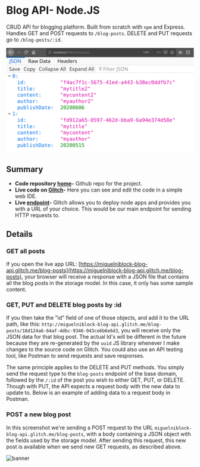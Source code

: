 # Blog API- Node.JS

CRUD API for blogging platform. Built from scratch with `npm` and Express. Handles GET and POST requests to `/blog-posts`. DELETE and PUT requests go to `/blog-posts/:id`. 

![banner](blogapi_screenshot.png)

## Summary

- **Code repository [home](https://github.com/MiguelNiblock/node-blog-api)-** Github repo for the project.
- **Live code on [Glitch](https://glitch.com/edit/#!/miguelniblock-blog-api)-** Here you can see and edit the code in a simple web IDE. 
- **Live [endpoint](https://miguelniblock-blog-api.glitch.me/blog-posts)-** Glitch allows you to deploy node apps and provides you with a URL of your choice. This would be our main endpoint for sending HTTP requests to.

## Details

### GET all posts

If you open the live app URL: [https://miguelniblock-blog-api.glitch.me/blog-posts](https://miguelniblock-blog-api.glitch.me/blog-posts), your browser will receive a response with a JSON file that contains all the blog posts in the storage model. In this case, it only has some sample content.


### GET, PUT and DELETE blog posts by :id

If you then take the "id" field of one of those objects, and add it to the URL path, like this: `http://miguelniblock-blog-api.glitch.me/blog-posts/18d124a6-64af-4dbc-9346-943ce6b6e6d3`, you will receive only the JSON data for that blog post. The actual Id's will be different in the future because they are re-generated by the `uuid` JS library whenever I make changes to the source code on Glitch. You could also use an API testing tool, like Postman to send requests and save responses.

The same principle applies to the DELETE and PUT methods. You simply send the request type to the `blog-posts` endpoint of the base domain, followed by the `/:id` of the post you wish to either GET, PUT, or DELETE. Though with PUT, the API expects a request body with the new data to update to. Below is an example of adding data to a request body in Postman.

### POST a new blog post

In this screenshot we're sending a POST request to the URL `miguelniblock-blog-api.glitch.me/blog-posts`, with a body containing a JSON object with the fields used by the storage model. After sending this request, this new post is available when we send new GET requests, as described above.

<span class="image main"><img src="../My_Profesisonal_Site/miguelniblock.github.io/images/postman-post-glitch-blog-api.png" alt="banner" /></span>

